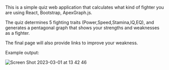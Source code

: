 This is a simple quiz web application that calculates what kind of fighter you are using React, Bootstrap, ApexGraph.js.


The quiz determines 5 fighting traits (Power,Speed,Stamina,IQ,EQ), and generates a pentagonal graph that shows your strengths and weaknesses as a fighter. 

The final page will also provide links to improve your weakness. 

Example output:



![Screen Shot 2023-03-01 at 13 42 46](https://user-images.githubusercontent.com/71115970/222261213-649903c6-58f3-4bbf-95ae-0de17f104204.png)
